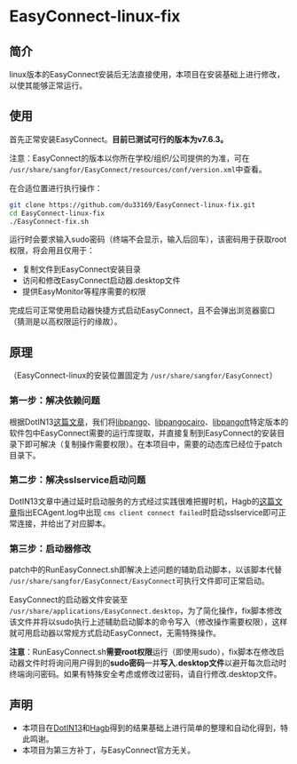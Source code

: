 # EasyConnect-linux-fix

## 简介

linux版本的EasyConnect安装后无法直接使用，本项目在安装基础上进行修改，以使其能够正常运行。

## 使用

首先正常安装EasyConnect。**目前已测试可行的版本为v7.6.3。**

注意：EasyConnect的版本以你所在学校/组织/公司提供的为准，可在 `/usr/share/sangfor/EasyConnect/resources/conf/version.xml`中查看。

在合适位置进行执行操作：

```bash
git clone https://github.com/du33169/EasyConnect-linux-fix.git
cd EasyConnect-linux-fix
./EasyConnect-fix.sh
```

运行时会要求输入sudo密码（终端不会显示，输入后回车），该密码用于获取root权限，将会用且仅用于：

- 复制文件到EasyConnect安装目录
- 访问和修改EasyConnect启动器.desktop文件
- 提供EasyMonitor等程序需要的权限

完成后可正常使用启动器快捷方式启动EasyConnect，且不会弹出浏览器窗口（猜测是以高权限运行的缘故）。

## 原理

（EasyConnect-linux的安装位置固定为 `/usr/share/sangfor/EasyConnect`）

### 第一步：解决依赖问题

根据DotIN13[这篇文章](https://www.wannaexpresso.com/2020/06/07/easy-connect-manjaro/)，我们将[libpango](https://packages.debian.org/buster/libpango-1.0-0)、[libpangocairo](https://packages.debian.org/buster/libpangocairo-1.0-0)、[libpangoft](https://packages.debian.org/buster/libpangoft2-1.0-0)特定版本的软件包中EasyConnect需要的运行库提取，并直接复制到EasyConnect的安装目录下即可解决（复制操作需要权限）。在本项目中，需要的动态库已经位于patch目录下。

### 第二步：解决sslservice启动问题

DotIN13文章中通过延时启动服务的方式经过实践很难把握时机，Hagb的[这篇文章](https://github.com/Hagb/docker-easyconnect/blob/master/doc/run-linux-easyconnect-how-to.md)指出ECAgent.log中出现 `cms client connect failed`时启动sslservice即可正常连接，并给出了对应脚本。

### 第三步：启动器修改

patch中的RunEasyConnect.sh即解决上述问题的辅助启动脚本，以该脚本代替 `/usr/share/sangfor/EasyConnect/EasyConnect`可执行文件即可正常启动。

EasyConnect的启动器文件安装至 `/usr/share/applications/EasyConnect.desktop`，为了简化操作，fix脚本修改该文件并将以sudo执行上述辅助启动脚本的命令写入（修改操作需要权限），这样就可用启动器以常规方式启动EasyConnect，无需特殊操作。

**注意**：RunEasyConnect.sh**需要root权限**运行（即使用sudo），fix脚本在修改启动器文件时将询问用户得到的**sudo密码**一并**写入.desktop文件**以避开每次启动时终端询问密码。如果有特殊安全考虑或修改过密码，请自行修改.desktop文件。

## 声明

- 本项目在[DotIN13](https://www.wannaexpresso.com/2020/06/07/easy-connect-manjaro/)和[Hagb](https://github.com/Hagb/docker-easyconnect/blob/master/doc/run-linux-easyconnect-how-to.md)得到的结果基础上进行简单的整理和自动化得到，特此鸣谢。
- 本项目为第三方补丁，与EasyConnect官方无关。
